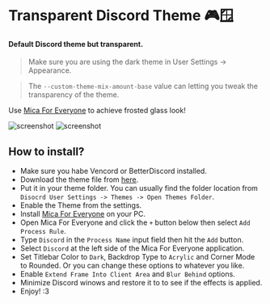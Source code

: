 # Transparent Discord Theme 🎮🪟

#### Default Discord theme but transparent.

> Make sure you are using the dark theme in User Settings -> Appearance.

> The `--custom-theme-mix-amount-base` value can letting you tweak the transparency of the theme.

Use [Mica For Everyone](https://github.com/MicaForEveryone/MicaForEveryone) to achieve frosted glass look!

![screenshot](https://github.com/EnderDragonEP/Transparent-Discord-Theme/assets/30905525/67e91304-c6b6-4594-be02-223bbc3bc71b)
![screenshot](https://github.com/EnderDragonEP/Transparent-Discord-Theme/assets/30905525/521888c6-8310-440e-860c-f8c9a59fc1ca)

## How to install?

* Make sure you habe Vencord or BetterDiscord installed.
* Download the theme file from [here](https://raw.githubusercontent.com/EnderDragonEP/Transparent-Discord-Theme/main/Transparent.theme.css).
* Put it in your theme folder. You can usually find the folder location from `Disocrd User Settings -> Themes -> Open Themes Folder`.
* Enable the Theme from the settings.
* Install [Mica For Everyone](https://github.com/MicaForEveryone/MicaForEveryone/releases) on your PC.
* Open Mica For Everyone and click the `+` button below then select `Add Process Rule`.
* Type `Discord` in the `Process Name` input field then hit the `Add` button.
* Select `Discord` at the left side of the Mica For Everyone application.
* Set Titlebar Color to `Dark`, Backdrop Type to `Acrylic` and Corner Mode to Rounded. Or you can change these options to whatever you like.
* Enable `Extend Frame Into Client Area` and `Blur Behind` options.
* Minimize Discord winows and restore it to to see if the effects is applied.
* Enjoy! :3
